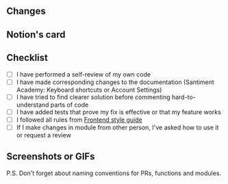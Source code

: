 ## Changes

<!--- Describe your changes -->

## Notion's card

<!--- Issue to which the pull request is related -->

## Checklist

<!--- Go over all the following points, and put an `x` in all the boxes that apply. -->

- [ ] I have performed a self-review of my own code
- [ ] I have made corresponding changes to the documentation (Santiment Academy: Keyboard shortcuts or Account Settings)
- [ ] I have tried to find clearer solution before commenting hard-to-understand parts of code
- [ ] I have added tests that prove my fix is effective or that my feature works
- [ ] I followed all rules from [Frontend style guide](https://www.notion.so/santiment/Front-end-style-guide-81750096b38c4bea9a29b14fd4ab8667)
- [ ] If I make changes in module from other person, I've asked how to use it or request a review

## Screenshots or GIFs
<!--- (if appropriate) -->

P.S. Don't forget about naming conventions for PRs, functions and modules.
